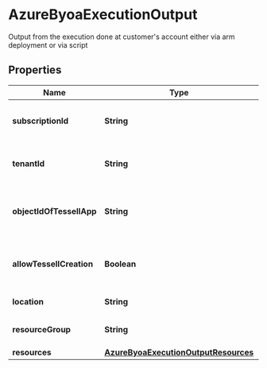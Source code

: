 

# AzureByoaExecutionOutput

Output from the execution done at customer's account either via arm deployment or via script

## Properties

Name | Type | Description | Notes
------------ | ------------- | ------------- | -------------
**subscriptionId** | **String** | Subscription Id of the customer&#39;s account | 
**tenantId** | **String** | Tenant Id of the customer&#39;s account | 
**objectIdOfTessellApp** | **String** | Object id of the tessell app in customer&#39;s env |  [optional]
**allowTessellCreation** | **Boolean** | Whether Tessell is given create permissions or not |  [optional]
**location** | **String** | Azure Region | 
**resourceGroup** | **String** | Resource Group Name | 
**resources** | [**AzureByoaExecutionOutputResources**](AzureByoaExecutionOutputResources.md) |  | 




